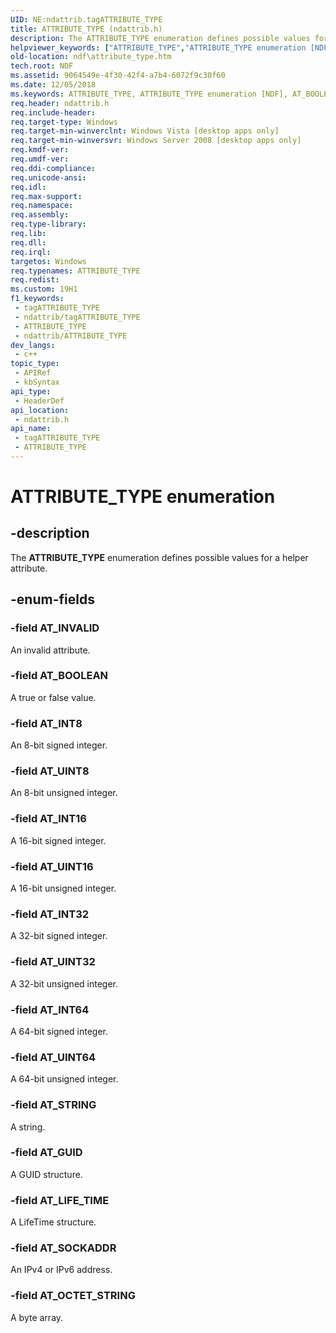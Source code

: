 ```yaml
---
UID: NE:ndattrib.tagATTRIBUTE_TYPE
title: ATTRIBUTE_TYPE (ndattrib.h)
description: The ATTRIBUTE_TYPE enumeration defines possible values for a helper attribute.
helpviewer_keywords: ["ATTRIBUTE_TYPE","ATTRIBUTE_TYPE enumeration [NDF]","AT_BOOLEAN","AT_GUID","AT_INT16","AT_INT32","AT_INT64","AT_INT8","AT_INVALID","AT_LIFE_TIME","AT_OCTET_STRING","AT_SOCKADDR","AT_STRING","AT_UINT16","AT_UINT32","AT_UINT64","AT_UINT8","ndattrib/ATTRIBUTE_TYPE","ndattrib/AT_BOOLEAN","ndattrib/AT_GUID","ndattrib/AT_INT16","ndattrib/AT_INT32","ndattrib/AT_INT64","ndattrib/AT_INT8","ndattrib/AT_INVALID","ndattrib/AT_LIFE_TIME","ndattrib/AT_OCTET_STRING","ndattrib/AT_SOCKADDR","ndattrib/AT_STRING","ndattrib/AT_UINT16","ndattrib/AT_UINT32","ndattrib/AT_UINT64","ndattrib/AT_UINT8","ndf.attribute_type"]
old-location: ndf\attribute_type.htm
tech.root: NDF
ms.assetid: 9064549e-4f30-42f4-a7b4-6072f9c30f60
ms.date: 12/05/2018
ms.keywords: ATTRIBUTE_TYPE, ATTRIBUTE_TYPE enumeration [NDF], AT_BOOLEAN, AT_GUID, AT_INT16, AT_INT32, AT_INT64, AT_INT8, AT_INVALID, AT_LIFE_TIME, AT_OCTET_STRING, AT_SOCKADDR, AT_STRING, AT_UINT16, AT_UINT32, AT_UINT64, AT_UINT8, ndattrib/ATTRIBUTE_TYPE, ndattrib/AT_BOOLEAN, ndattrib/AT_GUID, ndattrib/AT_INT16, ndattrib/AT_INT32, ndattrib/AT_INT64, ndattrib/AT_INT8, ndattrib/AT_INVALID, ndattrib/AT_LIFE_TIME, ndattrib/AT_OCTET_STRING, ndattrib/AT_SOCKADDR, ndattrib/AT_STRING, ndattrib/AT_UINT16, ndattrib/AT_UINT32, ndattrib/AT_UINT64, ndattrib/AT_UINT8, ndf.attribute_type
req.header: ndattrib.h
req.include-header: 
req.target-type: Windows
req.target-min-winverclnt: Windows Vista [desktop apps only]
req.target-min-winversvr: Windows Server 2008 [desktop apps only]
req.kmdf-ver: 
req.umdf-ver: 
req.ddi-compliance: 
req.unicode-ansi: 
req.idl: 
req.max-support: 
req.namespace: 
req.assembly: 
req.type-library: 
req.lib: 
req.dll: 
req.irql: 
targetos: Windows
req.typenames: ATTRIBUTE_TYPE
req.redist: 
ms.custom: 19H1
f1_keywords:
 - tagATTRIBUTE_TYPE
 - ndattrib/tagATTRIBUTE_TYPE
 - ATTRIBUTE_TYPE
 - ndattrib/ATTRIBUTE_TYPE
dev_langs:
 - c++
topic_type:
 - APIRef
 - kbSyntax
api_type:
 - HeaderDef
api_location:
 - ndattrib.h
api_name:
 - tagATTRIBUTE_TYPE
 - ATTRIBUTE_TYPE
---
```


# ATTRIBUTE_TYPE enumeration


## -description

The <b>ATTRIBUTE_TYPE</b> enumeration defines possible values for a helper attribute.

## -enum-fields

### -field AT_INVALID

An invalid attribute.

### -field AT_BOOLEAN

A true or false value.

### -field AT_INT8

An 8-bit signed integer.

### -field AT_UINT8

An 8-bit unsigned integer.

### -field AT_INT16

A 16-bit signed integer.

### -field AT_UINT16

A 16-bit unsigned integer.

### -field AT_INT32

A 32-bit signed integer.

### -field AT_UINT32

A 32-bit unsigned integer.

### -field AT_INT64

A 64-bit signed integer.

### -field AT_UINT64

A 64-bit unsigned integer.

### -field AT_STRING

A string.

### -field AT_GUID

A GUID structure.

### -field AT_LIFE_TIME

A LifeTime structure.

### -field AT_SOCKADDR

An IPv4 or IPv6 address.

### -field AT_OCTET_STRING

A byte array.

